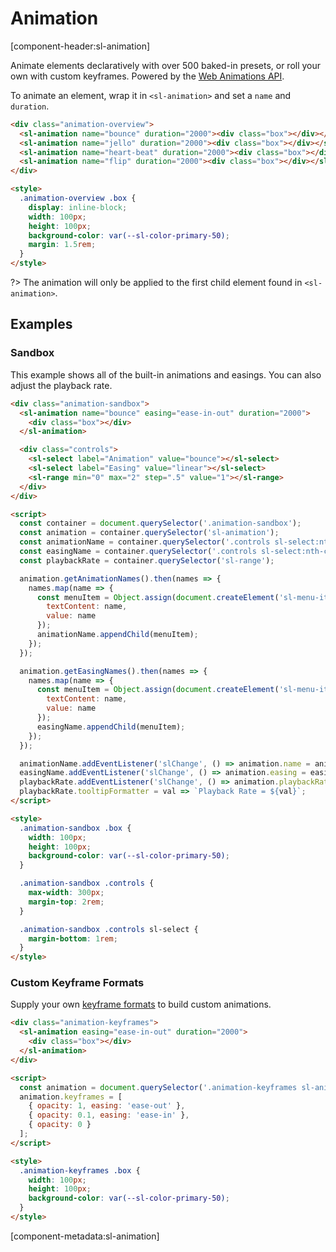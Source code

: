 # Animation

[component-header:sl-animation]

Animate elements declaratively with over 500 baked-in presets, or roll your own with custom keyframes. Powered by the [Web Animations API](https://developer.mozilla.org/en-US/docs/Web/API/Web_Animations_API).

To animate an element, wrap it in `<sl-animation>` and set a `name` and `duration`.

```html preview
<div class="animation-overview">
  <sl-animation name="bounce" duration="2000"><div class="box"></div></sl-animation>
  <sl-animation name="jello" duration="2000"><div class="box"></div></sl-animation>
  <sl-animation name="heart-beat" duration="2000"><div class="box"></div></sl-animation>
  <sl-animation name="flip" duration="2000"><div class="box"></div></sl-animation>
</div>

<style>
  .animation-overview .box {
    display: inline-block;
    width: 100px;
    height: 100px;
    background-color: var(--sl-color-primary-50);
    margin: 1.5rem;
  }
</style>
```

?> The animation will only be applied to the first child element found in `<sl-animation>`.

## Examples

### Sandbox

This example shows all of the built-in animations and easings. You can also adjust the playback rate.

```html preview
<div class="animation-sandbox">
  <sl-animation name="bounce" easing="ease-in-out" duration="2000">
    <div class="box"></div>
  </sl-animation>

  <div class="controls">
    <sl-select label="Animation" value="bounce"></sl-select>
    <sl-select label="Easing" value="linear"></sl-select>
    <sl-range min="0" max="2" step=".5" value="1"></sl-range>
  </div>
</div>

<script>
  const container = document.querySelector('.animation-sandbox');
  const animation = container.querySelector('sl-animation');
  const animationName = container.querySelector('.controls sl-select:nth-child(1)');
  const easingName = container.querySelector('.controls sl-select:nth-child(2)');
  const playbackRate = container.querySelector('sl-range');

  animation.getAnimationNames().then(names => {
    names.map(name => {
      const menuItem = Object.assign(document.createElement('sl-menu-item'), {
        textContent: name,
        value: name
      });
      animationName.appendChild(menuItem);
    });
  });

  animation.getEasingNames().then(names => {
    names.map(name => {
      const menuItem = Object.assign(document.createElement('sl-menu-item'), {
        textContent: name,
        value: name
      });
      easingName.appendChild(menuItem);
    });
  });  

  animationName.addEventListener('slChange', () => animation.name = animationName.value);
  easingName.addEventListener('slChange', () => animation.easing = easingName.value);
  playbackRate.addEventListener('slChange', () => animation.playbackRate = playbackRate.value);
  playbackRate.tooltipFormatter = val => `Playback Rate = ${val}`;
</script>

<style>
  .animation-sandbox .box {
    width: 100px;
    height: 100px;
    background-color: var(--sl-color-primary-50);
  }

  .animation-sandbox .controls {
    max-width: 300px;
    margin-top: 2rem;
  }

  .animation-sandbox .controls sl-select {
    margin-bottom: 1rem;
  }
</style>
```

### Custom Keyframe Formats

Supply your own [keyframe formats](https://developer.mozilla.org/en-US/docs/Web/API/Web_Animations_API/Keyframe_Formats) to build custom animations.

```html preview
<div class="animation-keyframes">
  <sl-animation easing="ease-in-out" duration="2000">
    <div class="box"></div>
  </sl-animation>
</div>

<script>
  const animation = document.querySelector('.animation-keyframes sl-animation');
  animation.keyframes = [
    { opacity: 1, easing: 'ease-out' }, 
    { opacity: 0.1, easing: 'ease-in' }, 
    { opacity: 0 }
  ];
</script>

<style>
  .animation-keyframes .box {
    width: 100px;
    height: 100px;
    background-color: var(--sl-color-primary-50);
  }
</style>
```

[component-metadata:sl-animation]
